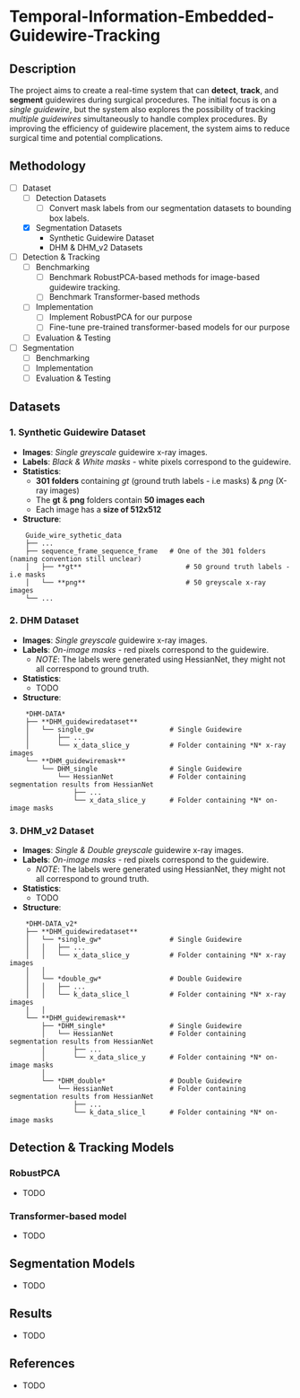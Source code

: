 # Temporal-Information-Embedded-Guidewire-Tracking

## Description
The project aims to create a real-time system that can **detect**, **track**, and **segment** guidewires during surgical procedures. The initial focus is on a *single guidewire*, but the system also explores the possibility of tracking *multiple guidewires* simultaneously to handle complex procedures. By improving the efficiency of guidewire placement, the system aims to reduce surgical time and potential complications.

## Methodology
- [ ] Dataset
    - [ ] Detection Datasets
        - [ ] Convert mask labels from our segmentation datasets to bounding box labels.
    - [x] Segmentation Datasets
        - Synthetic Guidewire Dataset
        - DHM & DHM_v2 Datasets
- [ ] Detection & Tracking
    - [ ] Benchmarking
        - [ ] Benchmark RobustPCA-based methods for image-based guidewire tracking.
        - [ ] Benchmark Transformer-based methods
    - [ ] Implementation
        - [ ] Implement RobustPCA for our purpose
        - [ ] Fine-tune pre-trained transformer-based models for our purpose
    - [ ] Evaluation & Testing
- [ ] Segmentation
    - [ ] Benchmarking
    - [ ] Implementation
    - [ ] Evaluation & Testing

## Datasets
### 1. Synthetic Guidewire Dataset
- **Images**: *Single greyscale* guidewire x-ray images.
- **Labels**: *Black & White masks* - white pixels correspond to the guidewire. 
- **Statistics**: 
    - **301 folders** containing *gt* (ground truth labels - i.e masks) & *png* (X-ray images)
    - The **gt** & **png** folders contain **50 images each**
    - Each image has a **size of 512x512**
- **Structure**:
```
    Guide_wire_sythetic_data
    ├── ...
    ├── sequence_frame_sequence_frame   # One of the 301 folders (naming convention still unclear)
    │   ├── **gt**                          # 50 ground truth labels - i.e masks 
    │   └── **png**                         # 50 greyscale x-ray images
    └── ...
```

### 2. DHM Dataset
- **Images**: *Single greyscale* guidewire x-ray images.
- **Labels**: *On-image masks* - red pixels correspond to the guidewire.
    - *NOTE*: The labels were generated using HessianNet, they might not all correspond to ground truth.
- **Statistics**: 
    - TODO
- **Structure**:
```
    *DHM-DATA*   
    ├── **DHM_guidewiredataset**
    │   └── single_gw                   # Single Guidewire
    │       ├── ...
    │       └── x_data_slice_y          # Folder containing *N* x-ray images 
    └── **DHM_guidewiremask**
        └── DHM_single                  # Single Guidewire
            └── HessianNet              # Folder containing segmentation results from HessianNet
                ├── ...
                └── x_data_slice_y      # Folder containing *N* on-image masks   
```
### 3. DHM_v2 Dataset
- **Images**: *Single & Double greyscale* guidewire x-ray images.
- **Labels**: *On-image masks* - red pixels correspond to the guidewire.
    - *NOTE*: The labels were generated using HessianNet, they might not all correspond to ground truth.
- **Statistics**: 
    - TODO
- **Structure**: 
```
    *DHM-DATA_v2*   
    ├── **DHM_guidewiredataset**
    │   └── *single_gw*                 # Single Guidewire
    │   │   ├── ...
    │   │   └── x_data_slice_y          # Folder containing *N* x-ray images 
    │   │
    │   └── *double_gw*                 # Double Guidewire
    │   │   ├── ...
    │   │   └── k_data_slice_l          # Folder containing *N* x-ray images 
    │   │
    └── **DHM_guidewiremask**
        ├── *DHM_single*                # Single Guidewire
        │   └── HessianNet              # Folder containing segmentation results from HessianNet
        │       ├── ...
        │       └── x_data_slice_y      # Folder containing *N* on-image masks   
        │
        └── *DHM_double*                # Double Guidewire
            └── HessianNet              # Folder containing segmentation results from HessianNet
                ├── ...
                └── k_data_slice_l      # Folder containing *N* on-image masks 
```

## Detection & Tracking Models
### RobustPCA
- TODO
### Transformer-based model
- TODO

## Segmentation Models
- TODO

## Results
- TODO

## References
- TODO